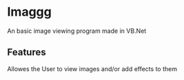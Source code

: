 # Imaggg
An basic image viewing program made in VB.Net

## Features
Allowes the User to view images and/or add effects to them
